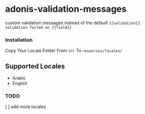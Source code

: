 # adonis-validation-messages
custom validation messages instead of the default `{{validation}} validation failed on {{field}}`

### Installation
Copy Your Locale Folder From `src` To `resources/locales/`

## Supported Locales
* Arabic
* English

### TODO
[ ] add more locales
